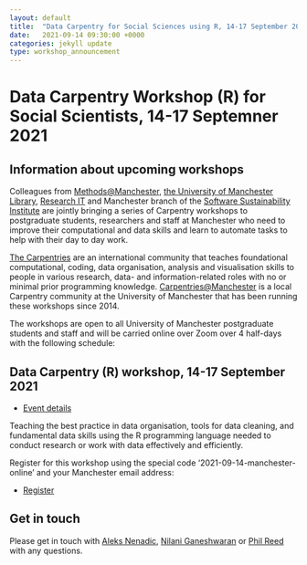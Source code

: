 ```yaml
---
layout: default
title:  "Data Carpentry for Social Sciences using R, 14-17 September 2021"
date:   2021-09-14 09:30:00 +0000
categories: jekyll update
type: workshop_announcement
---
```

# Data Carpentry Workshop (R) for Social Scientists, 14-17 Septemner 2021

## Information about upcoming workshops
Colleagues from [Methods@Manchester](https://www.methods.manchester.ac.uk/), 
[the University of Manchester Library](https://www.library.manchester.ac.uk/using-the-library/students/training-and-skills-support/), 
[Research IT](http://www.itservices.manchester.ac.uk/research/) 
and Manchester branch of the [Software Sustainability Institute](https://software.ac.uk/) 
are jointly bringing a series of Carpentry workshops to postgraduate students, researchers and staff at Manchester 
who need to improve their computational and data skills and learn to automate tasks to help with their day to day work. 

[The Carpentries](https://carpentries.org/) are an international community that teaches foundational computational, coding, 
data organisation, analysis and visualisation skills to people in various research, data- and information-related roles 
with no or minimal prior programming knowledge. 
[Carpentries@Manchester](https://uomresearchit.github.io/carpentries-manchester/) is a local Carpentry community at 
the University of Manchester that has been running these workshops since 2014.

The workshops are open to all University of Manchester postgraduate students and staff 
and will be carried online over Zoom over 4 half-days with the following schedule:

## Data Carpentry (R) workshop, 14-17 September 2021

- [Event details](https://uk-carpentries.github.io/2021-09-14-manchester-online/)

Teaching the best practice in data organisation, tools for data cleaning, and fundamental data skills 
using the R programming language needed to conduct research or work with data effectively and efficiently. 

Register for this workshop using the special code ‘2021-09-14-manchester-online’ and your Manchester email address:

- [Register](https://www.eventbrite.com/e/153943734855)

## Get in touch
Please get in touch with [Aleks Nenadic](mailto:a.nenadic@manchester.ac.uk), 
[Nilani Ganeshwaran](mailto:Nilani.Ganeshwaran@manchester.ac.uk) or 
[Phil Reed](mailto:Phil.Reed@manchester.ac.uk) with any questions.
